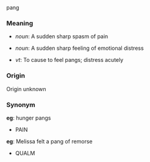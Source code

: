 pang
### Meaning
+ _noun_: A sudden sharp spasm of pain
+ _noun_: A sudden sharp feeling of emotional distress

+ _vt_: To cause to feel pangs; distress acutely

### Origin

Origin unknown

### Synonym

__eg__: hunger pangs

+ PAIN

__eg__: Melissa felt a pang of remorse

+ QUALM


